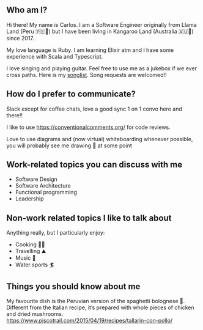 ## Who am I?

Hi there! My name is Carlos. I am a Software Engineer originally from Llama Land (Peru 🇵🇪🦙) but I have been living in Kangaroo Land (Australia 🇦🇺🦘) since 2017.

My love language is Ruby. I am learning Elixir atm and I have some experience with Scala and Typescript.

I love singing and playing guitar. Feel free to use me as a jukebox if we ever cross paths. Here is my [songlist](https://songlist.rojas.au/). Song requests are welcomed!!

## How do I prefer to communicate?

Slack except for coffee chats, love a good sync 1 on 1 convo here and there!!

I like to use https://conventionalcomments.org/ for code reviews.

Love to use diagrams and (now virtual) whiteboarding whenever possible, you will probably see me drawing 🎨 at some point 

## Work-related topics you can discuss with me

- Software Design
- Software Architecture
- Functional programming
- Leadership

## Non-work related topics I like to talk about

Anything really, but I particularly enjoy:

- Cooking 👨‍🍳
- Travelling ⛰️
- Music 🎵
- Water sports 🏄

## Things you should know about me

My favourite dish is the Peruvian version of the spaghetti bolognese 🍝. Different from the Italian recipe, it’s prepared with whole pieces of chicken and dried mushrooms.
https://www.piscotrail.com/2015/04/19/recipes/tallarin-con-pollo/
